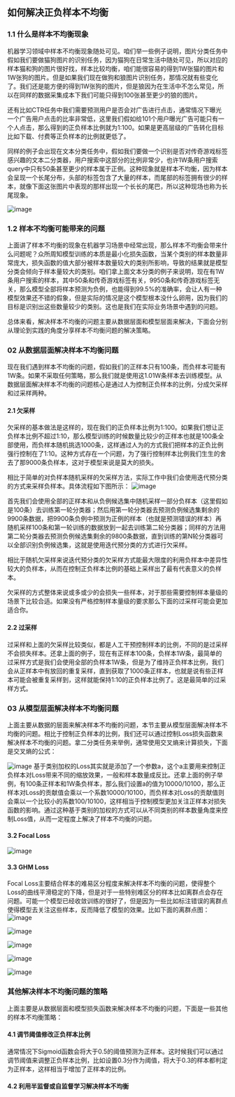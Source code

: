 ## 如何解决正负样本不均衡

### 1.1  什么是样本不均衡现象
  机器学习领域中样本不均衡现象随处可见。咱们举一些例子说明，图片分类任务中假如我们要做猫狗图片的识别任务，因为猫狗在日常生活中随处可见，所以对应的样本猫和狗的图片很好找，样本比较均衡，咱们能很容易的得到1W张猫的图片和1W张狗的图片。但是如果我们现在做狗和狼图片识别任务，那情况就有些变化了。我们还是能方便的得到1W张狗的图片，但是狼因为在生活中不怎么常见，所以在同样的数据采集成本下我们可能只得到100张甚至更少的狼的图片。

  还有比如CTR任务中我们需要预测用户是否会对广告进行点击，通常情况下曝光一个广告用户点击的比率非常低，这里我们假如给101个用户曝光广告可能只有一个人点击，那么得到的正负样本比例就为1:100。如果是更高层级的广告转化目标比如下载、付费等正负样本的比例就更低了。

  同样的例子会出现在文本分类任务中，假如我们要做一个识别是否对传奇游戏标签感兴趣的文本二分类器，用户搜索中这部分的比例非常少，也许1W条用户搜索query中只有50条甚至更少的样本属于正例。这种现象就是样本不均衡，因为样本会呈现一个长尾分布，头部的标签包含了大量的样本，而尾部的标签拥有很少的样本，就像下面这张图片中表现的那样出现一个长长的尾巴，所以这种现场也称为长尾现象。

  ![image](https://user-images.githubusercontent.com/59279781/120833610-90329d80-c594-11eb-809e-85f74678d4f8.png)

### 1.2  样本不均衡可能带来的问题

  上面讲了样本不均衡的现象在机器学习场景中经常出现，那么样本不均衡会带来什么问题呢？众所周知模型训练的本质是最小化损失函数，当某个类别的样本数量非常庞大，损失函数的值大部分被样本数量较大的类别所影响，导致的结果就是模型分类会倾向于样本量较大的类别。咱们拿上面文本分类的例子来说明，现在有1W条用户搜索的样本，其中50条和传奇游戏标签有关，9950条和传奇游戏标签无关，那么模型全部将样本预测为负例，也能得到99.5%的准确率，会让人有一种模型效果还不错的假象，但是实际的情况是这个模型根本没什么卵用，因为我们的目标是识别出这些数量较少的类别。这也是我们在实际业务场景中遇到的问题。

  总体来看，解决样本不均衡的问题主要从数据层面和模型层面来解决，下面会分别从理论到实践的角度分享样本不均衡问题的解决策略。


### 02 从数据层面解决样本不均衡问题
  现在我们遇到样本不均衡的问题，假如我们的正样本只有100条，而负样本可能有1W条。如果不采取任何策略，那么我们就是使用这1.01W条样本去训练模型。从数据层面解决样本不均衡的问题核心是通过人为控制正负样本的比例，分成欠采样和过采样两种。
  
#### 2.1 欠采样
  欠采样的基本做法是这样的，现在我们的正负样本比例为1:100。如果我们想让正负样本比例不超过1:10，那么模型训练的时候数量比较少的正样本也就是100条全部使用，而负样本随机挑选1000条，这样通过人为的方式我们把样本的正负比例强行控制在了1:10。这种方式存在一个问题，为了强行控制样本比例我们生生的舍去了那9000条负样本，这对于模型来说是莫大的损失。
  
  相比于简单的对负样本随机采样的欠采样方法，实际工作中我们会使用迭代预分类的方式来采样负样本。具体流程如下图所示：
    ![image](https://user-images.githubusercontent.com/59279781/120833753-bfe1a580-c594-11eb-9ca8-93276e89f5cf.png)
  
  首先我们会使用全部的正样本和从负例候选集中随机采样一部分负样本（这里假如是100条）去训练第一轮分类器；然后用第一轮分类器去预测负例候选集剩余的9900条数据，把9900条负例中预测为正例的样本（也就是预测错误的样本）再随机采样100条和第一轮训练的数据放到一起去训练第二轮分类器；同样的方法用第二轮分类器去预测负例候选集剩余的9800条数据，直到训练的第N轮分类器可以全部识别负例候选集，这就是使用迭代预分类的方式进行欠采样。

  相比于随机欠采样来说迭代预分类的欠采样方式能最大限度的利用负样本中差异性较大的负样本，从而在控制正负样本比例的基础上采样出了最有代表意义的负样本。
  
  欠采样的方式整体来说或多或少的会损失一些样本，对于那些需要控制样本量级的场景下比较合适。如果没有严格控制样本量级的要求那么下面的过采样可能会更加适合你。

#### 2.2 过采样
  过采样和上面的欠采样比较类似，都是人工干预控制样本的比例，不同的是过采样不会损失样本。还拿上面的例子，现在有正样本100条，负样本1W条，最简单的过采样方式是我们会使用全部的负样本1W条，但是为了维持正负样本比例，我们会从正样本中有放回的重复采样，直到获取了1000条正样本，也就是说有些正样本可能会被重复采样到，这样就能保持1:10的正负样本比例了。这是最简单的过采样方式。
  
### 03 从模型层面解决样本不均衡问题
  上面主要从数据的层面来解决样本不均衡的问题，本节主要从模型层面解决样本不均衡的问题。相比于控制正负样本的比例，我们还可以通过控制Loss损失函数来解决样本不均衡的问题。拿二分类任务来举例，通常使用交叉熵来计算损失，下面是交叉熵的公式：

  ![image](https://user-images.githubusercontent.com/59279781/120833939-f4edf800-c594-11eb-94d6-82d5cc69a8d3.png)
  基于类别加权的Loss其实就是添加了一个参数a，这个a主要用来控制正负样本对Loss带来不同的缩放效果，一般和样本数量成反比。还拿上面的例子举例，有100条正样本和1W条负样本，那么我们设置a的值为10000/10100，那么正样本对Loss的贡献值会乘以一个系数10000/10100，而负样本对Loss的贡献值则会乘以一个比较小的系数100/10100，这样相当于控制模型更加关注正样本对损失函数的影响。通过这种基于类别的加权的方式可以从不同类别的样本数量角度来控制Loss值，从而一定程度上解决了样本不均衡的问题。


#### 3.2 Focal Loss
  ![image](https://user-images.githubusercontent.com/59279781/120834132-341c4900-c595-11eb-84dd-be6a515803e0.png)


#### 3.3 GHM Loss
   Focal  Loss主要结合样本的难易区分程度来解决样本不均衡的问题，使得整个Loss的曲线平滑稳定的下降，但是对于一些特别难区分的样本比如离群点会存在问题。可能一个模型已经收敛训练的很好了，但是因为一些比如标注错误的离群点使得模型去关注这些样本，反而降低了模型的效果。比如下面的离群点图：
  ![image](https://user-images.githubusercontent.com/59279781/120834165-3ed6de00-c595-11eb-8394-7fc2799da716.png)
  
  ![image](https://user-images.githubusercontent.com/59279781/120834183-45655580-c595-11eb-9af6-8043b37dd459.png)

  ![image](https://user-images.githubusercontent.com/59279781/120834223-50b88100-c595-11eb-962e-42efd46111f2.png)
  
  ![image](https://user-images.githubusercontent.com/59279781/120834245-57df8f00-c595-11eb-8769-28f461a204fd.png)
  
  ![image](https://user-images.githubusercontent.com/59279781/120834272-5f9f3380-c595-11eb-8ef6-287aa6da5283.png)
 
###  其他解决样本不均衡问题的策略
  上面主要是从数据层面和模型损失函数来解决样本不均衡的问题，下面是一些其他的样本不均衡策略：

#### 4.1 调节阈值修改正负样本比例
  通常情况下Sigmoid函数会将大于0.5的阈值预测为正样本。这时候我们可以通过调节阈值来调整正负样本比例，比如设置0.3分作为阈值，将大于0.3的样本都判定为正样本，这样相当于增加了正样本的比例。
  
#### 4.2 利用半监督或自监督学习解决样本不均衡



  
